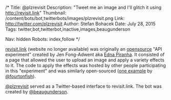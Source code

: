 /*
Title: @plzrevisit
Description: "Tweet me an image and I'll glitch it using http://revisit.link"
Thumbnail: /content/bots/bot,twitterbots/images/plzrevisit.png
Link: http://twitter.com/plzrevisit
Author: Stefan Bohacek
Date: July 28, 2015
Tags: twitter,bot,twitterbot,inactive,images,beaugunderson

Nav: hidden
Robots: index,follow
*/

[revisit.link](http://revisit.link/) (website no longer available) was originally an [opensource](https://github.com/revisitors/revisit.link) "API experiment" created by Jen Fong-Adwent aka [Edna Piranha](https://twitter.com/ednapiranha). It consisted of a page that allowed the user to upload an image and apply a variety effects to it. The code to apply the effects was hosted by other people participating in this "experiment" and was similarly open-sourced ([one example](https://github.com/fourtonfish/transposer1000) by [@fourtonfish](https://twitter.com/ednapiranha)).

[@plzrevisit](https://twitter.com/plzrevisit) served as a Twitter-based interface to revisit.link. The bot was created by [@beaugunderson](https://twitter.com/beaugunderson).